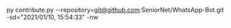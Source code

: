 py contribute.py --repository=git@github.com:SeniorNet/WhatsApp-Bot.git -sd="2021/01/10, 15:54:33" -nw
